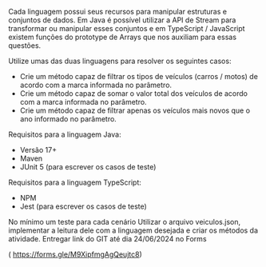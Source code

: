 Cada linguagem possui seus recursos para manipular estruturas e conjuntos de
dados.
Em Java é possível utilizar a API de Stream para transformar ou manipular esses
conjuntos e em TypeScript / JavaScript existem funções do prototype de Arrays
que nos auxiliam para essas questões.

Utilize umas das duas linguagens para resolver os seguintes casos:
- Crie um método capaz de filtrar os tipos de veículos (carros / motos) de
acordo com a marca informada no parâmetro.
- Crie um método capaz de somar o valor total dos veículos de acordo com a
marca informada no parâmetro.
- Crie um método capaz de filtrar apenas os veículos mais novos que o ano
informado no parâmetro.

Requisitos para a linguagem Java:
- Versão 17+
- Maven
- JUnit 5 (para escrever os casos de teste)

Requisitos para a linguagem TypeScript:
- NPM
- Jest (para escrever os casos de teste)

No mínimo um teste para cada cenário
Utilizar o arquivo veiculos.json, implementar a leitura dele com a linguagem
desejada e criar os métodos da atividade.
Entregar link do GIT até dia 24/06/2024 no Forms

( https://forms.gle/M9XipfmgAgQeujtc8)